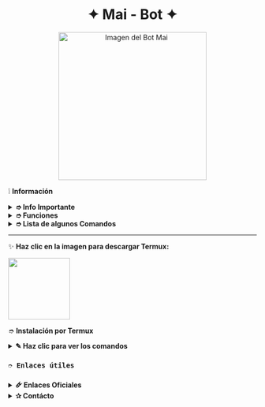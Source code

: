 <h1 align="center">✦ Mai - Bot ✦</h1>
<p align="center"><img src="https://files.catbox.moe/elx34q.jpg" alt="Imagen del Bot Mai" width="300px"></p>

❕️ **Información**

<details>
  <summary><b> ➮ Info Importante</b></summary>
  Este proyecto no está afiliado de ninguna manera con WhatsApp, Inc. WhatsApp es una marca registrada de WhatsApp LLC, y este bot es un desarrollo independiente que no tiene ninguna relación oficial con la compañía.
</details>

<details>
  <summary><b> ➮ Funciones</b></summary>
  
  Bot en desarrollo, si presenta alguna falla, reportar al creador para darle una solución óptima.
  
  ✦ *Funcionalidades Principales*:
  - [ ] Interacción con voz y texto  
  - [x] Bienvenida personalizada y mensajes de salida  
  - [x] Antidelete, antilink, antifake, etc.  
  - [x] SubBots (Jadibots multiusuario)  
  - [x] Juegos integrados (RPG, verdad o reto, adivinanzas)  
  - [x] Conversación estilo Chatbot (Simsimi, GPT, etc.)  
  - [x] Sistema de economía y tienda  
  - [x] Personalización de menú y perfil  
  - [x] Herramientas para grupos y admins  
  - [x] Convertidor de stickers (imagen/video/audio a sticker)  
  - [x] Descargas de YouTube, Spotify, TikTok y más  
  - [x] Comandos +18 (activables)  
  - [ ] Comandos con botones y listas interactivas  
</details>

<details>
  <summary><b> ➮ Lista de algunos Comandos</b></summary>

  ✦ *Información General*  
  - .ping  
  - .infobot  
  - .estado 

  ✦ *Descargas*  
  - .play (nombre)  
  - .ytmp3 (usa link)  
  - .ytmp4 (usa link)
  - .spotify  
  - .tiktok  
  - .pinterest  

  ✦ *Grupo*  
  - .welcome on/off  
  - .antilink on/off  
  - .kick @user  
  - .promote / .demote  
  - .linkgc  
  - .invocar  

  ✦ *Juegos y Diversión*  
  - .ppt (piedra papel o tijera)  
  - .verdad / .reto  
  - .mates  
  - .tictactoe  
  - .adivinanza  

  ✦ *Chatbot y AI*  
  - .simi on/off  
  - .ia (texto)  
  - .dalle (imagen IA)  

  ✦ *Economía y RPG*  
  - .reg  
  - .perfil  
  - .trabajar  
  - .tienda  
  - .comprar mascota  
  - .alimentar mascota  
  - .aventura  
  - .top  

  ✦ *Stickers y Multimedia*  
  - .sticker (de imagen/video/gif)  
  - .toimg (de sticker a imagen)  
  - .tomp3 (de video a audio)  
  - .robar (cambiar autor de sticker)  

  ✦ *Propietario*  
  - .reiniciar  
  - .actualizar  
  - .bcgc  
  - .addowner  

</details>

---

✨ **Haz clic en la imagen para descargar Termux:**

<a href="https://www.mediafire.com/file/llugt4zgj7g3n3u/com.termux_1020.apk/file">
  <img src="https://qu.ax/finc.jpg" height="125px">
</a>

➮ **Instalación por Termux**

<details> 
  
  <summary><b> ✎ Haz clic para ver los comandos </b></summary>

### **❀ Instalación manual por termux**
> Nota: Copie y pegue los comandos en termux uno por uno.
```bash
termux-setup-storage
```

```bash
apt update && apt upgrade && pkg install -y git nodejs ffmpeg imagemagick yarn
```

```bash
git clone https://github.com/Ado926/MaiBot.git && cd MaiBot
```

```bash
yarn install
```

```bash
npm install
```

```bash
npm update
```

```bash
npm start
```

> Si aparece (Y/I/N/O/D/Z) [default=N] ? use la letra "y" + "ENTER" para continuar con la instalación

### **🜸 Activar en caso de detenerse en termux**

> Si después de instalar el bot en Termux se detiene (pantalla en blanco, pérdida de conexión a Internet, reinicio del dispositivo), sigue estos pasos:

❒ Abre Termux y navega al directorio del bot:
   
   ```bash
    cd MaiBot
   ```

❒ Inicia el bot nuevamente:
  
   ```bash
    npm start
   ```

### **✰ Volverte owner del Bot**

> Si después de instalar el bot en Termux y iniciar la session del bot (deseas poner tu número es la lista de owner pon este comando:

   ```bash
    cd MaiBot && nano settings.js
   ```

</details>

### **`➮ Enlaces útiles`**

<details>
 <summary><b> 🜸 Enlaces Oficiales </b></summary>

 * Canal Oficial  [`Clickea 🤘`](https://whatsapp.com/channel/0029Vb5UfTC4CrfeKSamhp1f)
* Grupo Oficial [`Click Aqui 👻`](https://chat.whatsapp.com/GBcSWbfm3JO1HhmbdbnrsH)
* Comunidad Oficial [`Click aca 🐻‍❄️`](https://chat.whatsapp.com/KqkJwla1aq1LgaPiuFFtEY)
</details>

<details>
<summary><b> ✰ Contácto</b></summary>

* WhatsApp: [`Aquí`](https:/Wa.me/50493732693)
  
  
